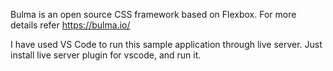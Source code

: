 Bulma is an open source CSS framework based on Flexbox.
For more details refer https://bulma.io/

I have used VS Code to run this sample application through live server.
Just install live server plugin for vscode, and run it.